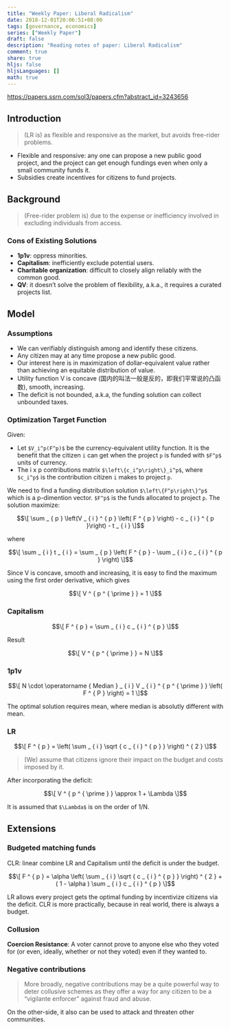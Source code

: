 ```yaml
---
title: "Weekly Paper: Liberal Radicalism"
date: 2018-12-01T20:06:51+08:00
tags: [governance, economics]
series: ["Weekly Paper"]
draft: false
description: "Reading notes of paper: Liberal Radicalism"
comment: true
share: true
hljs: false
hljsLanguages: []
math: true
---
```


https://papers.ssrn.com/sol3/papers.cfm?abstract_id=3243656

## Introduction

> (LR is) as flexible and responsive as the market, but avoids free-rider problems.  

- Flexible and responsive: any one can propose a new public good project, and the project can get enough fundings even when only a small community funds it.
- Subsidies create incentives for citizens to fund projects.

## Background
> (Free-rider problem is) due to the expense or inefficiency involved in excluding individuals from access.  

### Cons of Existing Solutions

- **1p1v**: oppress minorities.
- **Capitalism**: inefficiently exclude potential users.
- **Charitable organization**: difficult to closely align reliably with the common good.
- **QV**: it doesn’t solve the problem of flexibility, a.k.a., it requires a curated projects list.

## Model
### Assumptions

- We can verifiably distinguish among and identify these citizens.
- Any citizen may at any time propose a new public good.
- Our interest here is in maximization of dollar-equivalent value rather than achieving an equitable distribution of value.
- Utility function V is concave (国内的叫法一般是反的，即我们平常说的凸函数), smooth, increasing.
- The deficit is not bounded, a.k.a, the funding solution can collect unbounded taxes.

<!--more-->

### Optimization Target Function

Given:

- Let `$V_i^p(F^p)$` be the currency-equivalent utility function. It is the benefit that the citizen `i` can get when the project `p` is funded with `$F^p$` units of currency.
- The i x p contributions matrix `$\left\{c_i^p\right\}_i^p$`, where `$c_i^p$`  is the contribution citizen `i` makes to project `p`.

We need to find a funding distribution solution `$\left\{F^p\right\}^p$` which is a p-dimention vector. `$F^p$` is the funds allocated to project `p`. The solution maximize:

``` math
\[ \sum _ { p } \left(V _ { i } ^ { p } \left( F ^ { p } \right) - c _ { i } ^ { p }\right)  - t _ { i } \]
```

where

``` math
\[ \sum _ { i } t _ { i } = \sum _ { p } \left( F ^ { p } - \sum _ { i } c _ { i } ^ { p } \right) \]
```

Since V is concave, smooth and increasing, it is easy to find the maximum using the first order derivative, which gives

``` math
\[ V ^ { p ^ { \prime } } = 1 \]
```

### Capitalism

``` math
\[ F ^ { p } = \sum _ { i } c _ { i } ^ { p } \]
```

Result

``` math
\[ V ^ { p ^ { \prime } } = N \]
```

### 1p1v

``` math
\[ N \cdot \operatorname { Median } _ { i } V _ { i } ^ { p ^ { \prime } } \left( F ^ { P } \right) = 1 \]
```

The optimal solution requires mean, where median is absolutly different with mean.

### LR

``` math
\[ F ^ { p } = \left( \sum _ { i } \sqrt { c _ { i } ^ { p } } \right)
^ { 2 } \]
```


> (We) assume that citizens ignore their impact on the budget and costs imposed by it.  

After incorporating the deficit:

``` math
\[ V ^ { p ^ { \prime } } \approx 1 + \Lambda \]
```

It is assumed that `$\Lambda$` is on the order of 1/N.

## Extensions

### Budgeted matching funds

CLR: linear combine LR and Capitalism until the deficit is under the budget.

``` math
\[ F ^ { p } = \alpha \left( \sum _ { i } \sqrt { c _ { i } ^ { p } } \right) ^ { 2 } + ( 1 - \alpha ) \sum _ { i } c _ { i } ^ { p } \]
```

LR allows every project gets the optimal funding by incentivize citizens via the deficit. CLR is more practically, because in real world, there is always a budget.

### Collusion

**Coercion Resistance**: A voter cannot prove to anyone else who they voted for (or even, ideally, whether or not they voted) even if they wanted to.

### Negative contributions

> More broadly, negative contributions may be a quite powerful way to deter collusive schemes as they offer a way for any citizen to be a “vigilante enforcer” against fraud and abuse.  

On the other-side, it also can be used to attack and threaten other communities.
